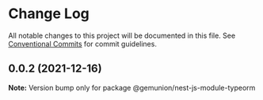 # Change Log

All notable changes to this project will be documented in this file.
See [Conventional Commits](https://conventionalcommits.org) for commit guidelines.

## 0.0.2 (2021-12-16)

**Note:** Version bump only for package @gemunion/nest-js-module-typeorm
